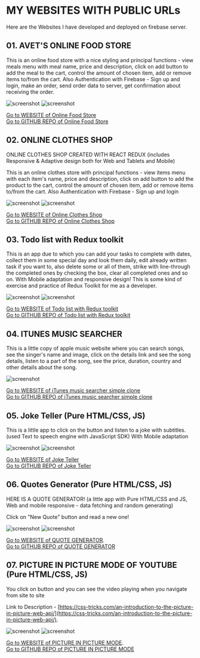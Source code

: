 # MY WEBSITES WITH PUBLIC URLs

Here are the Websites I have developed and deployed on firebase server.

## 01. AVET'S ONLINE FOOD STORE

This is an online food store with a nice styling and principal functions - view meals menu with meal name, price and description, click on add button to add the meal to the cart, control the amount of chosen item, add or remove items to/from the cart. Also Authentication with Firebase - Sign up and login, make an order, send order data to server, get confirmation about receiving the order.

![screenshot](./foodStore/foodStoreScreen2.jpg)
![screenshot](./foodStore/login.jpg)

[Go to WEBSITE of Online Food Store](https://online-foodstore.web.app/) <br />
[Go to GITHUB REPO of Online Food Store](https://github.com/AvetBadalyan/Online-Food-Store)

## 02. ONLINE CLOTHES SHOP

ONLINE CLOTHES SHOP CREATED WITH REACT REDUX (includes Responsive & Adaptive design both for Web and Tablets and Mobile)

This is an online clothes store with principal functions - view items menu with each item's name, price and description, click on add button to add the product to the cart, control the amount of chosen item, add or remove items to/from the cart. Also Authentication with Firebase - Sign up and login

![screenshot](./clothes/cart.jpg)
![screenshot](./clothes/mob%20shop.jpg)

[Go to WEBSITE of Online Clothes Shop](https://avet-clothes-shop-f8267.web.app/) <br />
[Go to GITHUB REPO of Online Clothes Shop](https://github.com/AvetBadalyan/Avet-Clothes-shop-with-Redux)

## 03. Todo list with Redux toolkit

This is an app due to which you can add your tasks to complete with dates, collect them in some special day and look them daily, edit already written task if you want to, also delete some or all of them, strike with line-through the completed ones by checking the box, clear all completed ones and so on.
With Mobile adaptation and responsive design!
This is some kind of exercise and practice of Redux Toolkit for me as a developer.

![screenshot](./Todo%20List/todo-home-page.jpg)
![screenshot](./Todo%20List/todo-task-page.jpg)

[Go to WEBSITE of Todo list with Redux toolkit](https://todo-list-with-redux-toolkit.web.app/) <br />
[Go to GITHUB REPO of Todo list with Redux toolkit](https://github.com/AvetBadalyan/Todo-list-with-date-redux-toolkit)

## 04. ITUNES MUSIC SEARCHER

This is a little copy of apple music website where you can search songs, see the singer's name and image, click on the details link and see the song details, listen to a part of the song, see the price, duration, country and other details about the song.

![screenshot](./itunes/itunes.jpg)

[Go to WEBSITE of iTunes music searcher simple clone](https://itunes-simple-clone-a7486.web.app/) <br />
[Go to GITHUB REPO of iTunes music searcher simple clone](https://github.com/AvetBadalyan/iTunes-music-Searcher)

## 05. Joke Teller (Pure HTML/CSS, JS)

This is a little app to click on the button and listen to a joke with subtitles.
(used Text to speech engine with JavaScript SDK)
With Mobile adaptation

![screenshot](./jokeTeller/robot.jpg)
![screenshot](./jokeTeller/mob%20rob.jpg)

[Go to WEBSITE of Joke Teller](https://get-joke-f9568.web.app/) <br />
[Go to GITHUB REPO of Joke Teller](https://github.com/AvetBadalyan/Joke-Teller-with-Text-to-Speech)

## 06. Quotes Generator (Pure HTML/CSS, JS)

HERE IS A QUOTE GENERATOR! (a little app with Pure HTML/CSS and JS, Web and mobile responsive - data fetching and random generating)

Click on "New Quote" button and read a new one!

![screenshot](./quotesGenerator/quote%20home%20web.jpg)
![screenshot](./quotesGenerator/quote%20home%20mobile.jpg)

[Go to WEBSITE of QUOTE GENERATOR](https://quote-generator-c7fdb.web.app/). <br />
[Go to GITHUB REPO of QUOTE GENERATOR](https://github.com/AvetBadalyan/Quote-Generator-Pure-HTML-CSS-JS)

## 07. PICTURE IN PICTURE MODE OF YOUTUBE (Pure HTML/CSS, JS)

You click on button and you can see the video playing when you navigate from site to site

Link to Description - [https://css-tricks.com/an-introduction-to-the-picture-in-picture-web-api/](https://css-tricks.com/an-introduction-to-the-picture-in-picture-web-api/).

![screenshot](./youtubeMode/pic%20in%20pic%20home.jpg)
![screenshot](./youtubeMode/pic%20in%20pic%20google.jpg)

[Go to WEBSITE of PICTURE IN PICTURE MODE](https://picture-in-picture-mode.web.app/). <br />
[Go to GITHUB REPO of PICTURE IN PICTURE MODE](https://github.com/AvetBadalyan/Picture-in-Picture-mode)
